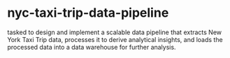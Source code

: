 # nyc-taxi-trip-data-pipeline
tasked to design and implement a scalable data pipeline that extracts New York Taxi Trip data, processes it to derive analytical insights, and loads the processed data into a data warehouse for further analysis.
